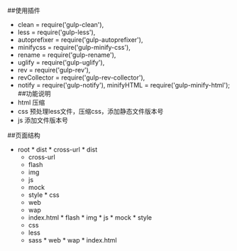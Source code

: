 ##使用插件
*    clean = require('gulp-clean'),
*    less = require('gulp-less'),
*    autoprefixer = require('gulp-autoprefixer'),
*    minifycss = require('gulp-minify-css'),
*    rename = require('gulp-rename'),
*    uglify = require('gulp-uglify'),
*    rev = require('gulp-rev'),
*    revCollector = require('gulp-rev-collector'),
*    notify = require('gulp-notify'),
minifyHTML   = require('gulp-minify-html');
##功能说明
*	html 压缩
*	css 预处理less文件，压缩css，添加静态文件版本号
*	js	添加文件版本号

##页面结构
*    root
	*    dist
	*    cross-url
	*    dist
		*    cross-url
		*    flash
		*    img
		*    js
		*    mock
		*    style
			*    css
		*    web
		*    wap
		*    index.html
	*    flash
	*    img
	*    js
	*    mock
	*    style
		*    css
		*    less
		*    sass
	*    web
	*    wap
	*    index.html

